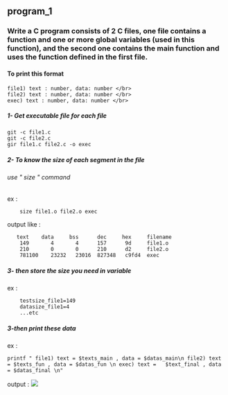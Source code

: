 ## program_1

### Write a C program consists of 2 C files, one file contains a function and one or more global variables (used in this function), and the second one contains the main function and uses the function defined in the first file.

#### To print this format
```
file1) text : number, data: number </br>
file2) text : number, data: number </br>
exec) text : number, data: number </br>
```
##### 1- Get executable file for each file
```
git -c file1.c
git -c file2.c
gir file1.c file2.c -o exec
```
##### 2- To know the size of each segment in the file
###### use " size " command
ex :
``` 
    size file1.o file2.o exec
```
output like :
```
   text    data     bss      dec     hex     filename
    149       4       4      157      9d     file1.o
    210       0       0      210      d2     file2.o
    781100    23232   23016  827348   c9fd4  exec

```

##### 3- then store the size you need in variable 

ex :
```
    testsize_file1=149
    datasize_file1=4
    ...etc
```

##### 3-then print these data

ex :
```
printf " file1) text = $texts_main , data = $datas_main\n file2) text = $texts_fun , data = $datas_fun \n exec) text =   $text_final , data = $datas_final \n"
```

output :
<img src ="https://github.com/user-attachments/assets/78d8a69e-49e1-4785-b4f5-7ff919b0876b">